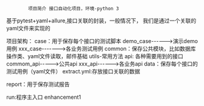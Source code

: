             项目简介 接口自动化项目，环境-python 3
基于pytest+yaml+allure,接口关联的封装，一般情况下，
我们是通过一个关联的yaml文件来实现的

项目架构：
case：用于保存每个接口的测试脚本
    demo_case------>演示demo用例
    xxx_case------->各业务测试用例
common：保存公共模块，比如数据库操作类、yaml文件读取，邮件基础
    utils-常用方法
api: 各种需要用到的接口
    commom_api----->公共api
    xxx_api------>各业务api
data：保存每个接口的测试用例（yaml文件）
    extract.yml:存放接口关联的数据

report：用于保存测试报告

run:程序主入口
enhancement1